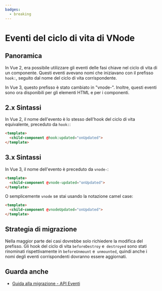 ```yaml
---
badges:
  - breaking
---
```


# Eventi del ciclo di vita di VNode <MigrationBadges :badges="$frontmatter.badges" />

## Panoramica

In Vue 2, era possibile utilizzare gli eventi delle fasi chiave nel ciclo di vita di un componente. Questi eventi avevano nomi che iniziavano con il prefisso `hook:`, seguito dal nome del ciclo di vita corrispondente.

In Vue 3, questo prefisso è stato cambiato in "vnode-". Inoltre, questi eventi sono ora disponibili per gli elementi HTML e per i componenti.

## 2.x Sintassi

In Vue 2, il nome dell'evento è lo stesso dell'hook del ciclo di vita equivalente, preceduto da `hook:`:

```html
<template>
  <child-component @hook:updated="onUpdated">
</template>
```

## 3.x Sintassi

In Vue 3, il nome dell'evento è preceduto da `vnode-`:

```html
<template>
  <child-component @vnode-updated="onUpdated">
</template>
```

O semplicemente `vnode` se stai usando la notazione camel case:

```html
<template>
  <child-component @vnodeUpdated="onUpdated">
</template>
```

## Strategia di migrazione

Nella maggior parte dei casi dovrebbe solo richiedere la modifica del prefisso. Gli hook del ciclo di vita `beforeDestroy` e` destroyed` sono stati rinominati rispettivamente in `beforeUnmount` e` unmounted`, quindi anche i nomi degli eventi corrispondenti dovranno essere aggiornati.

## Guarda anche

- [Guida alla migrazione - API Eventi](/guide/migration/events-api.html)
